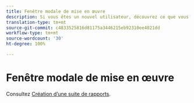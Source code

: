 ```yaml
---
title: Fenêtre modale de mise en œuvre
description: Si vous êtes un nouvel utilisateur, découvrez ce que vous devez savoir sur la mise en œuvre d’Adobe Analytics.
translation-type: tm+mt
source-git-commit: c4833525816d81175a3446215eb92310ee4021dd
workflow-type: tm+mt
source-wordcount: '30'
ht-degree: 100%

---
```



# Fenêtre modale de mise en œuvre

Consultez [Création d’une suite de rapports](https://docs.adobe.com/content/help/fr-FR/analytics/admin/admin-console/create-report-suite.html).

<!-- https://activation.adobedtm.com/index.php?redirected=1 

The 'Welcome to Adobe Analytics' modal window provides a simplified workflow to create a report suite. Adobe recommends using this workflow whenever more report suites are needed in your organization.

![Modal screenshot](assets/implementation-modal.png)

## Prerequisites

Your Adobe ID must have access to both Adobe Analytics and Adobe Experience Platform Launch. If you do not have access to Launch, you can be placed into an authentication loop where it asks to verify your credentials indefinitely. Talk to a system admin in your organization to obtain access to Launch.

## Access the modal

Access the modal to create a report suite using the following steps.

1. Log in to [experiencecloud.adobe.com](https://experiencecloud.adobe.com) using your Adobe ID credentials.
2. Click the 9-grid icon at the top, then click [!UICONTROL Adobe Analytics].
3. If you have not yet created a report suite, the modal automatically appears. If a report suite exists for this login company, click the Help icon in the top right, then click [!UICONTROL Welcome to Adobe Analytics].

>[!NOTE]
>
>The [!UICONTROL Welcome to Adobe Analytics] option only appears if you log in through the Adobe Experience Cloud. If you log in through legacy domains, the modal is not available.

## Create a report suite

Click the [!UICONTROL Start Setup] button to begin the report suite creation workflow.

![RS wizard](assets/analytics-implementation-rs-wizard.png)

### Property type

Property type helps Adobe determine some backend settings based on where you intend to implement Analytics.

* **Website**: If you intend to implement Adobe Analytics just for a website.
* **Native Mobile App**: If you intend to implement Adobe Analytics just for a mobile app.
* **Both**: If this report suite contains data for both a website and a mobile app.

### Industries

Specify your primary business model. This setting helps Adobe pre-configure some variable names and settings based on your primary business model.

### Data layer

A [Data layer](data-layer.md) is a JavaScript object that organizes all variables used in your implementation into a single helpful location. See [Data layers](data-layer.md) for more information.

### Data repository

Give your report suite a friendly name. Your report suite ID (RSID) automatically generates based on the friendly name and login company.

### Time zone

Verify that Adobe detected the correct time zone for the report suite.

### Estimated page views per day

Estimate how much traffic your website or app gets per day. This information allows Adobe to allocate the correct amount of processing resources to your report suite.

### Base currency

Determine what currency the report suite stores monetary values in.

>[!IMPORTANT]
>
>Make sure you state the correct currency, especially if you have reporting requirements around revenue. It is difficult to change base currency after data collection begins.

## Implementation resources

After the report suite is created, you have one of two options to proceed with your implementation:

* **Go to Adobe Experience Platform Launch**: Links you to [launch.adobe.com](https://launch.adobe.com) to configure your implementation and download deploy code. See [Implement with Launch](../launch/overview.md). Adobe recommends using Launch in most cases.
* **Download implementation code**: Provides a direct link to download JavaScript files for a manual JavaScript implementation. See [AppMeasurement for JavaScript](../js/overview.md). -->
